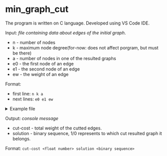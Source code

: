 # min_graph_cut
The program is written on C language. Developed using VS Code IDE. 

Input: *file containing data about edges of the initial graph*. 

- n - number of nodes
- k - maximum node degree(for-now: does not affect porgram, but must be there)
- a - number of nodes in one of the resulted graphs
- e0 - the first node of an edge
- e1 - the second node of an edge
- ew - the weight of an edge

Format:
* first line: `n k a`
* next lines: `e0 e1 ew`
 
<details>
    <summary> Example file </summary>

```
20 10 5
   0    5   0.3810
   0    6   0.9090
   0    8   0.8480
   0   14   0.9380
   0   17   0.9400
   0   19   0.4980
   1    2   0.2240
   1    3   0.1830
   1    4   0.8960
   1    6   0.3730
   1    8   0.8630
   1    9   0.1100
   1   12   0.6830
   1   13   0.2430
   1   17   0.1190
   1   18   0.4860
   2    5   0.7410
   2    7   0.9540
   2    9   0.3180
   2   11   0.3300
   2   18   0.2050
   2   19   0.9300
   3    4   0.5910
   3    5   0.3970
   3    6   0.9520
   3    7   0.8880
   3    8   0.3450
   3    9   0.3140
   3   10   0.5890
   3   11   0.8000
   3   12   0.4510
   3   13   0.2960
   3   15   0.3620
   3   18   0.2140
   4    5   0.5720
   4    6   0.4230
   4    8   0.2920
   4   11   0.9780
   4   15   0.6770
   4   16   0.5260
   4   17   0.4160
   4   19   0.2510
   5    6   0.9500
   5    7   0.9400
   5    8   0.8400
   5    9   0.9030
   5   11   0.1350
   5   14   0.5430
   5   18   0.9400
   5   19   0.6310
   6    7   0.7240
   6    9   0.5890
   6   10   0.2900
   6   11   0.8620
   6   13   0.3980
   6   14   0.3940
   6   17   0.9490
   6   18   0.3570
   7   13   0.7350
   7   18   0.5100
   7   19   0.4520
   8   10   0.3170
   8   11   0.4930
   8   12   0.5820
   8   13   0.1320
   9   10   0.5890
   9   11   0.2130
   9   13   0.8280
   9   14   0.2120
   9   19   0.7940
  10   11   0.4930
  10   12   0.1810
  10   14   0.9010
  10   15   0.9280
  10   16   0.4250
  10   18   0.3880
  11   13   0.1690
  11   14   0.6420
  11   15   0.5480
  11   16   0.9390
  11   17   0.8290
  12   14   0.8680
  12   15   0.1570
  12   16   0.5850
  12   17   0.2380
  12   18   0.8100
  12   19   0.8840
  13   15   0.4540
  13   16   0.5700
  13   18   0.8410
  13   19   0.6790
  14   16   0.5450
  14   18   0.8370
  14   19   0.2170
  16   17   0.5280
  16   18   0.7950
  16   19   0.3470
  17   18   0.4100
  17   19   0.4550
  18   19   0.7340
```
</details>

Output: *console message*

- cut-cost - total weight of the cutted edges.
- solution - binary sequence, 1/0 represents to which cut resulted graph it belongs. 

Format:
    `cut-cost <float number> solution <binary sequence>` 
